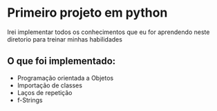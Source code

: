 # Primeiro projeto em python
Irei implementar todos os conhecimentos que eu for aprendendo neste diretorio para treinar minhas habilidades

## O que foi implementado:
+ Programação orientada a Objetos
+ Importação de classes
+ Laços de repetição
+ f-Strings